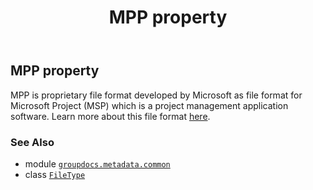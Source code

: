 ﻿---
title: MPP property
second_title: GroupDocs.Metadata for Python via .NET API References
description: 
type: docs
url: /python-net/groupdocs.metadata.common/filetype/mpp/
is_root: false
weight: 560
---

## MPP property


MPP is proprietary file format developed by Microsoft as file format for Microsoft Project (MSP) which is a project management application software.
Learn more about this file format
[here](https://wiki.fileformat.com/project-management/mpp/).

### See Also
* module [`groupdocs.metadata.common`](../../)
* class [`FileType`](/metadata/python-net/groupdocs.metadata.common/filetype)
